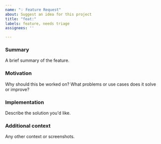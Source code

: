 ```yaml
---
name: "💡 Feature Request"
about: Suggest an idea for this project
title: "feat:"
labels: feature, needs triage
assignees: ''

---
```


<!-- Please keep the summary to a paragraph or less. -->
### Summary

A brief summary of the feature.

### Motivation

Why should this be worked on? What problems or use cases does it solve or
improve?

<!-- A clear and concise description of what you want to happen. -->
### Implementation

Describe the solution you'd like.

### Additional context

Any other context or screenshots.
